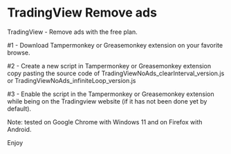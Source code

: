 # TradingView Remove ads
TradingView - Remove ads with the free plan.

#1 - Download Tampermonkey or Greasemonkey extension on your favorite browse.

#2 - Create a new script in Tampermonkey or Greasemonkey extension copy pasting the source code of TradingViewNoAds_clearInterval_version.js or TradingViewNoAds_infiniteLoop_version.js

#3 - Enable the script in the Tampermonkey or Greasemonkey extension while being on the Tradingview website (if it has not been done yet by default).

Note: tested on Google Chrome with Windows 11 and on Firefox with Android.

Enjoy
